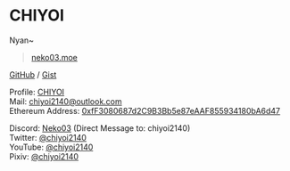 # CHIYOI
Nyan~
> [neko03.moe](https://neko03.moe)

[GitHub](https://github.com/chiyoi) / [Gist](https://gist.github.com/chiyoi)

Profile: [CHIYOI](https://gravatar.com/chiyoi2140)\
Mail: chiyoi2140@outlook.com\
Ethereum Address: [0xfF3080687d2C9B3Bb5e87eAAF855934180bA6d47](https://etherscan.io/address/0xfF3080687d2C9B3Bb5e87eAAF855934180bA6d47)

Discord: [Neko03](https://discord.gg/92F2d47Kz5) (Direct Message to: chiyoi2140)\
Twitter: [@chiyoi2140](https://twitter.com/chiyoi2140)\
YouTube: [@chiyoi2140](https://www.youtube.com/@chiyoi2140)\
Pixiv: [@chiyoi2140](https://www.pixiv.net/users/33257904)
